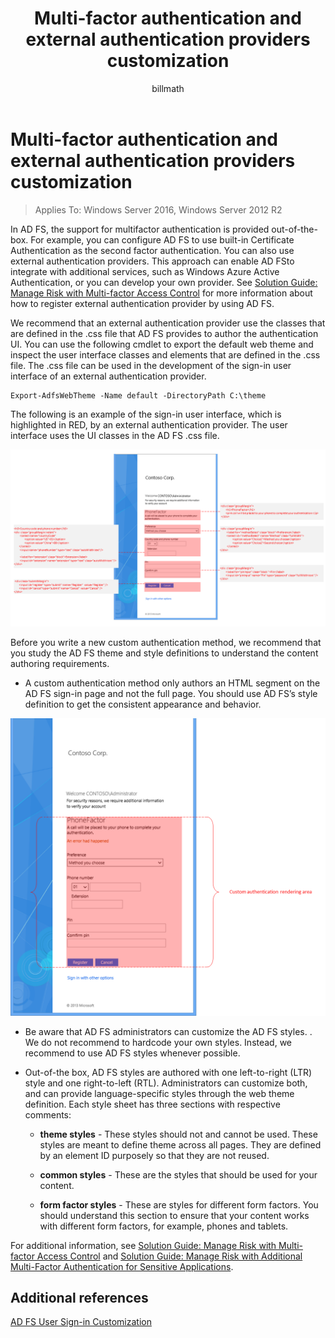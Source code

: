 ﻿---
ms.assetid: 08724d45-9be4-4c56-a5f1-2cf40864e136
title: Multi-factor authentication and external authentication providers customization 
description:
author: billmath
ms.author: billmath
manager: femila
ms.date: 08/31/2016
ms.topic: article
ms.prod: windows-server-threshold
ms.service: active-directory
ms.technology: identity-adfs
---

# Multi-factor authentication and external authentication providers customization 

>Applies To: Windows Server 2016, Windows Server 2012 R2

In AD FS, the support for multifactor authentication is provided out\-of\-the\-box. For example, you can configure AD FS to use built\-in Certificate Authentication as the second factor authentication. You can also use external authentication providers. This approach can enable AD FSto integrate with additional services, such as Windows Azure Active Authentication, or you can develop your own provider. See [Solution Guide: Manage Risk with Multi\-factor Access Control](http://technet.microsoft.com/library/dn280937.aspx) for more information about how to register external authentication provider by using AD FS.  
  
We recommend that an external authentication provider use the classes that are defined in the .css file that AD FS provides to author the authentication UI. You can use the following cmdlet to export the default web theme and inspect the user interface classes and elements that are defined in the .css file. The .css file can be used in the development of the sign\-in user interface of an external authentication provider.  
  

    Export-AdfsWebTheme -Name default -DirectoryPath C:\theme  
 
  
The following is an example of the sign\-in user interface, which is highlighted in RED, by an external authentication provider. The user interface uses the UI classes in the AD FS .css file.  
  
![AD FS and MFA](media/AD-FS-user-sign-in-customization/ADFS_Blue_Custom8.png)  
  
Before you write a new custom authentication method, we recommend that you study the AD FS theme and style definitions to understand the content authoring requirements.  
  
-   A custom authentication method only authors an HTML segment on the AD FS sign\-in page and not the full page. You should use AD FS’s style definition to get the consistent appearance and behavior.  
  
![AD FS and MFA](media/AD-FS-user-sign-in-customization/ADFS_Blue_Custom9.png)  
  
-   Be aware that AD FS administrators can customize the AD FS styles. . We do not recommend to hardcode your own styles. Instead, we recommend to use AD FS styles whenever possible.  
  
-   Out\-of\-the box, AD FS styles are authored with one left\-to\-right \(LTR\) style and one right\-to\-left \(RTL\). Administrators can customize both, and can provide language\-specific styles through the web theme definition. Each style sheet has three sections with respective comments:  
  
    -   **theme styles** \- These styles should not and cannot be used. These styles are meant to define theme across all pages. They are defined by an element ID purposely so that they are not reused.  
  
    -   **common styles** \- These are the styles that should be used for your content.  
  
    -   **form factor styles** \- These are styles for different form factors. You should understand this section to ensure that your content works with different form factors, for example, phones and tablets.  
  
For additional information, see [Solution Guide: Manage Risk with Multi\-factor Access Control](http://technet.microsoft.com/library/dn280937.aspx) and [Solution Guide: Manage Risk with Additional Multi\-Factor Authentication for Sensitive Applications](http://tnstage.redmond.corp.microsoft.com/library/dn280949.aspx).  

## Additional references 
[AD FS User Sign-in Customization](AD-FS-user-sign-in-customization.md) 
